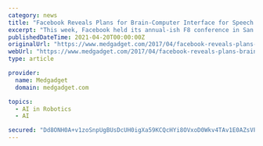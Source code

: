 ```yaml
---
category: news
title: "Facebook Reveals Plans for Brain-Computer Interface for Speech Prostheses and Mind-Controlled “Likes”"
excerpt: "This week, Facebook held its annual-ish F8 conference in San Jose, California. While F8 typically involves announcing new features to the company’s namesake social media platform, Mark ..."
publishedDateTime: 2021-04-20T00:00:00Z
originalUrl: "https://www.medgadget.com/2017/04/facebook-reveals-plans-brain-computer-interface-speech-prosthetics-mind-controlled-likes.html"
webUrl: "https://www.medgadget.com/2017/04/facebook-reveals-plans-brain-computer-interface-speech-prosthetics-mind-controlled-likes.html"
type: article

provider:
  name: Medgadget
  domain: medgadget.com

topics:
  - AI in Robotics
  - AI

secured: "Dd8ONH0A+v1zoSnpUgBUsDcUH0igXa59KCQcHYi8OVxoD0Wkv4TAv1E0AZsVPjxVNimWNJJwxoP083rGkVDukuA3jDpKb0mWcYwAIQAmzrYxp/Vpw1ZmSjfcRfhWZxdAFdHp6MlFeHJsf25lZf7ShpKuALHveSoo5bmFHR9RCXfr24TFX9sAv25QSHCICYwk0MbHcUf6QaERIbARMNsE/OpzLzWCQAmlHj7HKsJMFe+vFlQdrwzG0TO8lPvGRuQ+o6F3NxTQouLjLmjyGo/rLjs7MGYowSi5YT1Zqt6sCobzUqwiaMiHBIw1oVAv5GW6V+UtrpEbwWsHInO7id0pz6MdjiOhw1ZbEW7LO38VWA4=;6AbWnL9Lp3DxHpQRxQd1sQ=="
---
```


